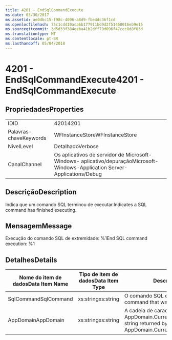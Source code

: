 ```yaml
---
title: 4201 - EndSqlCommandExecute
ms.date: 03/30/2017
ms.assetid: ae0dbc15-f98c-4096-a8d9-fbe4dc36f1cd
ms.openlocfilehash: 75c1cdd10aca6b177911bd9d2f51468016eb9e15
ms.sourcegitcommit: 3d5d33f384eeba41b2dff79d096f47ccc8d8f03d
ms.translationtype: MT
ms.contentlocale: pt-BR
ms.lasthandoff: 05/04/2018
---
```

# <a name="4201---endsqlcommandexecute"></a><span data-ttu-id="6c6c0-102">4201 - EndSqlCommandExecute</span><span class="sxs-lookup"><span data-stu-id="6c6c0-102">4201 - EndSqlCommandExecute</span></span>
## <a name="properties"></a><span data-ttu-id="6c6c0-103">Propriedades</span><span class="sxs-lookup"><span data-stu-id="6c6c0-103">Properties</span></span>  
  
|||  
|-|-|  
|<span data-ttu-id="6c6c0-104">ID</span><span class="sxs-lookup"><span data-stu-id="6c6c0-104">ID</span></span>|<span data-ttu-id="6c6c0-105">4201</span><span class="sxs-lookup"><span data-stu-id="6c6c0-105">4201</span></span>|  
|<span data-ttu-id="6c6c0-106">Palavras-chave</span><span class="sxs-lookup"><span data-stu-id="6c6c0-106">Keywords</span></span>|<span data-ttu-id="6c6c0-107">WFInstanceStore</span><span class="sxs-lookup"><span data-stu-id="6c6c0-107">WFInstanceStore</span></span>|  
|<span data-ttu-id="6c6c0-108">Nível</span><span class="sxs-lookup"><span data-stu-id="6c6c0-108">Level</span></span>|<span data-ttu-id="6c6c0-109">Detalhado</span><span class="sxs-lookup"><span data-stu-id="6c6c0-109">Verbose</span></span>|  
|<span data-ttu-id="6c6c0-110">Canal</span><span class="sxs-lookup"><span data-stu-id="6c6c0-110">Channel</span></span>|<span data-ttu-id="6c6c0-111">Os aplicativos de servidor de Microsoft-Windows- aplicativo/depuração</span><span class="sxs-lookup"><span data-stu-id="6c6c0-111">Microsoft-Windows-Application Server-Applications/Debug</span></span>|  
  
## <a name="description"></a><span data-ttu-id="6c6c0-112">Descrição</span><span class="sxs-lookup"><span data-stu-id="6c6c0-112">Description</span></span>  
 <span data-ttu-id="6c6c0-113">Indica que um comando SQL terminou de executar.</span><span class="sxs-lookup"><span data-stu-id="6c6c0-113">Indicates a SQL command has finished executing.</span></span>  
  
## <a name="message"></a><span data-ttu-id="6c6c0-114">Mensagem</span><span class="sxs-lookup"><span data-stu-id="6c6c0-114">Message</span></span>  
 <span data-ttu-id="6c6c0-115">Execução do comando SQL de extremidade: %1</span><span class="sxs-lookup"><span data-stu-id="6c6c0-115">End SQL command execution: %1</span></span>  
  
## <a name="details"></a><span data-ttu-id="6c6c0-116">Detalhes</span><span class="sxs-lookup"><span data-stu-id="6c6c0-116">Details</span></span>  
  
|<span data-ttu-id="6c6c0-117">Nome do item de dados</span><span class="sxs-lookup"><span data-stu-id="6c6c0-117">Data Item Name</span></span>|<span data-ttu-id="6c6c0-118">Tipo de item de dados</span><span class="sxs-lookup"><span data-stu-id="6c6c0-118">Data Item Type</span></span>|<span data-ttu-id="6c6c0-119">Descrição</span><span class="sxs-lookup"><span data-stu-id="6c6c0-119">Description</span></span>|  
|--------------------|--------------------|-----------------|  
|<span data-ttu-id="6c6c0-120">SqlCommand</span><span class="sxs-lookup"><span data-stu-id="6c6c0-120">SqlCommand</span></span>|<span data-ttu-id="6c6c0-121">xs:string</span><span class="sxs-lookup"><span data-stu-id="6c6c0-121">xs:string</span></span>|<span data-ttu-id="6c6c0-122">O comando SQL que foi executado.</span><span class="sxs-lookup"><span data-stu-id="6c6c0-122">The SQL command that was executed.</span></span>|  
|<span data-ttu-id="6c6c0-123">AppDomain</span><span class="sxs-lookup"><span data-stu-id="6c6c0-123">AppDomain</span></span>|<span data-ttu-id="6c6c0-124">xs:string</span><span class="sxs-lookup"><span data-stu-id="6c6c0-124">xs:string</span></span>|<span data-ttu-id="6c6c0-125">A cadeia de caracteres retornada por AppDomain.CurrentDomain.FriendlyName.</span><span class="sxs-lookup"><span data-stu-id="6c6c0-125">The string returned by AppDomain.CurrentDomain.FriendlyName.</span></span>|
